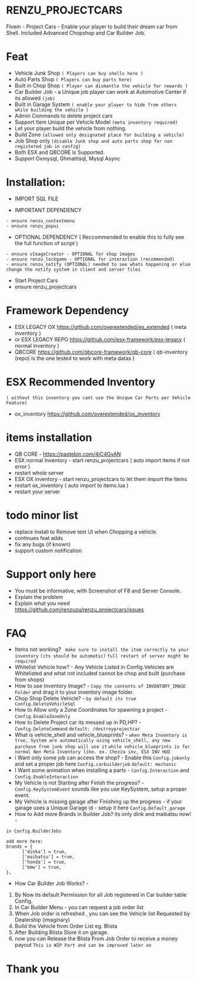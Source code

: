 # RENZU_PROJECTCARS
FIvem - Project Cars - Enable your player to build their dream car from Shell. Included Advanced Chopshop and Car Builder Job.

# Feat
- Vehicle Junk Shop `( Players can buy shells here )`
- Auto Parts Shop `( Players can buy parts here)`
- Built in Chop Shop `( Player can dismantle the vehicle for rewards )`
- Car Builder Job - a Unique job player can work at Automotive Center if its allowed  `(job)`
- Built in Garage System `( enable your player to hide from others while building the vehicle )`
- Admin Commands to delete project cars
- Support Item Unique per Vehicle Model `(meta inventory required)`
- Let your player build the vehicle from nothing.
- Build Zone `(allowed only designated place for building a vehicle)`
- Job Shop only `(disable Junk shop and auto parts shop for non registered job in config)`
- Both ESX and QBCORE is Supported.
- Support Oxmysql, Ghmattisql, Mysql Async



# Installation:
- IMPORT SQL FILE

- IMPORTANT DEPENDENCY
```
- ensure renzu_contextmenu
- ensure renzu_popui
```
- OPTIONAL DEPENDENCY ( Reccommended to enable this to fully see the full function of script )
```
- ensure vImageCreator - OPTIONAL for shop images
- ensure renzu_lockgame - OPTIONAL for interaction (recommended)
- ensure renzu_notify (OPTIONAL) needed to see whats happening or else change the notify system in client and server files
```
- Start Project Cars
- ensure renzu_projectcars

# Framework Dependency 
- ESX LEGACY OX https://github.com/overextended/es_extended ( meta inventory )
- or ESX LEGACY REPO https://github.com/esx-framework/esx-legacy ( normal inventory )
- QBCORE https://github.com/qbcore-framework/qb-core ( qb-inventory (repo) is the one tested to work with meta datas )
# ESX Recommended Inventory 
`( without this inventory you cant use the Unique Car Parts per Vehicle Feature)`
- ox_inventory https://github.com/overextended/ox_inventory

# items installation
- QB CORE - https://pastebin.com/4jC4GvAN
- ESX normal Inventory - start renzu_projectcars ( auto import items if not error )
- restart whole server
- ESX OX inventory - start renzu_projectcars to let them import the items
- restart ox_inventory ( auto import to items.lua )
- restart your server

# todo minor list
- replace Install to Remove text UI when Chopping a vehicle.
- continues feat adds
- fix any bugs (if known)
- support custom notification

# Support only here
- You must be informative, with Screenshot of F8 and Server Console.
- Explain the problem
- Explain what you need
https://github.com/renzuzu/renzu_projectcars/issues

# FAQ
- Items not working? ` make sure to install the item correctly to your inventory` `(its should be automatic)` `full restart of server might be required`
- Whitelist Vehicle how? - Any Vehicle Listed in Config.Vehicles are Whitelisted and what not included cannot be chop and built (purchase from shops)
- How to use Inventory Image? - `Copy the contents of INVENTORY_IMAGE Folder` and drag it to your inventory image folder.
- Chop Shop Delete Vehicle? - `by default its true Config.DeleteVehicleSql`
- How to Allow only a Zone Coordinates for spawning a project - `Config.EnableZoneOnly`
- How to Delete Project car its messed up in PD,HP? - `Config.DeleteCommand` `default: /destroyprojectcar`
- What is vehicle_shell and vehicle_blueprints? - `when Meta Inventory is true, System are automatically using vehicle_shell, any new purchase from junk shop will use it` `while vehicle_blueprints is for normal Non Meta Inventory like. ex. Chezza inv, ESX INV HUD`
- i Want only some job can access the shop? - Enable this `Config.jobonly` and set a proper job here `Config.carbuilderjob` `default: mechanic`
- I Want some animation when installing a parts - `Config.Interaction` and `Config.EnableInteraction`
- My Vehicle is not Starting after Finish the progress? - `Config.KeySystemEvent` sounds like you use KeySystem, setup a proper event.
- My Vehicle is missing garage after Finishing up the progress - if your garage uses a Unique Garage id - setup it here `Config.Default_garage`
- How to Add more Brands in Builder Job? its only dink and maibatsu now! - 
```
in Config.BuilderJobs

add more here:
brands = {
      ['dinka'] = true,
      ['maibatsu'] = true,
      ['honda'] = true,
      ['bmw'] = true,
},
```
- How Car Builder Job Works? - 
1. By Now its default Permission for all Job registered in Car builder table Config.
2. In Car Builder Menu - you can request a job order list
3. When Job order is refreshed , you can see the Vehicle list Requested by Dealership (imaginary)
4. Build the Vehicle from Order List eg. Blista
5. After Building Blista Store it on garage.
6. now you can Release the Blista From Job Order to receive a money payout
` This is WIP Part and can be improved later on `

# Thank you
